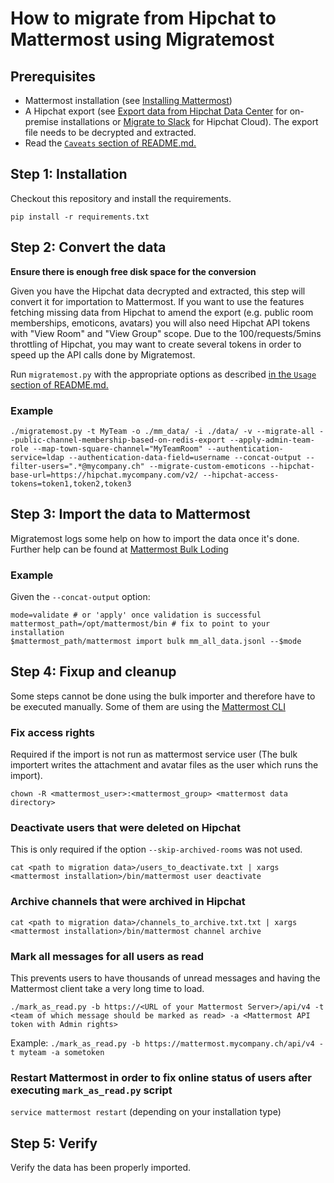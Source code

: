 # How to migrate from Hipchat to Mattermost using Migratemost

## Prerequisites
- Mattermost installation (see [Installing Mattermost](https://docs.mattermost.com/guides/administrator.html#installing-mattermost))
- A Hipchat export (see [Export data from Hipchat Data Center](https://confluence.atlassian.com/hipchatdc3/export-data-from-hipchat-data-center-913476832.html) for on-premise installations or [Migrate to Slack](https://www.atlassian.com/partnerships/slack/migration) for Hipchat Cloud). The export file needs to be decrypted and extracted.
- Read the [`Caveats` section of README.md.](./README.md#caveats)

## Step 1: Installation
Checkout this repository and install the requirements.
```
pip install -r requirements.txt
```

## Step 2: Convert the data
**Ensure there is enough free disk space for the conversion**

Given you have the Hipchat data decrypted and extracted, this step will convert it for importation to Mattermost. If you want to use the features fetching missing data from Hipchat to amend the export (e.g. public room memberships, emoticons, avatars) you will also need Hipchat API tokens with "View Room" and "View Group" scope. Due to the 100/requests/5mins throttling of Hipchat, you may want to create several tokens in order to speed up the API calls done by Migratemost.

Run `migratemost.py` with the appropriate options as described [in the `Usage` section of README.md.](./README.md#usage)

### Example
`./migratemost.py -t MyTeam -o ./mm_data/ -i ./data/ -v --migrate-all --public-channel-membership-based-on-redis-export --apply-admin-team-role --map-town-square-channel="MyTeamRoom" --authentication-service=ldap --authentication-data-field=username --concat-output --filter-users=".*@mycompany.ch" --migrate-custom-emoticons --hipchat-base-url=https://hipchat.mycompany.com/v2/ --hipchat-access-tokens=token1,token2,token3`

## Step 3: Import the data to Mattermost
Migratemost logs some help on how to import the data once it's done. Further help can be found at [Mattermost Bulk Loding](https://docs.mattermost.com/deployment/bulk-loading.html)

### Example
Given the `--concat-output` option:
```
mode=validate # or 'apply' once validation is successful
mattermost_path=/opt/mattermost/bin # fix to point to your installation
$mattermost_path/mattermost import bulk mm_all_data.jsonl --$mode
```

## Step 4: Fixup and cleanup
Some steps cannot be done using the bulk importer and therefore have to be executed manually. Some of them are using the [Mattermost CLI](https://docs.mattermost.com/administration/command-line-tools.html)

### Fix access rights
Required if the import is not run as mattermost service user (The bulk importert writes the attachment and avatar files as the user which runs the import).
```
chown -R <mattermost_user>:<mattermost_group> <mattermost data directory>
```

### Deactivate users that were deleted on Hipchat
This is only required if the option `--skip-archived-rooms` was not used.
```
cat <path to migration data>/users_to_deactivate.txt | xargs <mattermost installation>/bin/mattermost user deactivate
```

### Archive channels that were archived in Hipchat
```
cat <path to migration data>/channels_to_archive.txt.txt | xargs <mattermost installation>/bin/mattermost channel archive
```

### Mark all messages for all users as read
This prevents users to have thousands of unread messages and having the Mattermost client take a very long time to load.
```
./mark_as_read.py -b https://<URL of your Mattermost Server>/api/v4 -t <team of which message should be marked as read> -a <Mattermost API token with Admin rights>
```

Example: `./mark_as_read.py -b https://mattermost.mycompany.ch/api/v4 -t myteam -a sometoken`

### Restart Mattermost in order to fix online status of users after executing `mark_as_read.py` script
`service mattermost restart` (depending on your installation type)

## Step 5: Verify
Verify the data has been properly imported.
